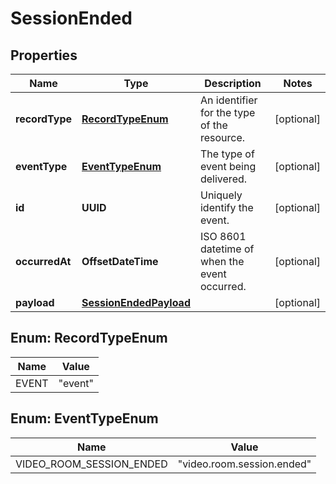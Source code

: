 

# SessionEnded


## Properties

| Name | Type | Description | Notes |
|------------ | ------------- | ------------- | -------------|
|**recordType** | [**RecordTypeEnum**](#RecordTypeEnum) | An identifier for the type of the resource. |  [optional] |
|**eventType** | [**EventTypeEnum**](#EventTypeEnum) | The type of event being delivered. |  [optional] |
|**id** | **UUID** | Uniquely identify the event. |  [optional] |
|**occurredAt** | **OffsetDateTime** | ISO 8601 datetime of when the event occurred. |  [optional] |
|**payload** | [**SessionEndedPayload**](SessionEndedPayload.md) |  |  [optional] |



## Enum: RecordTypeEnum

| Name | Value |
|---- | -----|
| EVENT | &quot;event&quot; |



## Enum: EventTypeEnum

| Name | Value |
|---- | -----|
| VIDEO_ROOM_SESSION_ENDED | &quot;video.room.session.ended&quot; |



